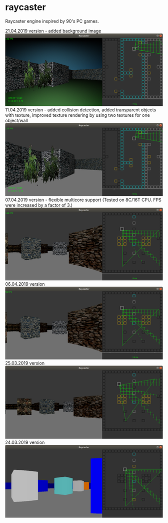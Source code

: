 # raycaster
Raycaster engine inspired by 90's PC games.

21.04.2019 version - added background image
<img alt="Description" src="https://github.com/PavelVavruska/raycaster/blob/master/raycaster_20190421.png">
11.04.2019 version - added collision detection, added transparent objects with texture, improved texture rendering by using two textures for one object/wall  
<img alt="Description" src="https://github.com/PavelVavruska/raycaster/blob/master/raycaster_20190411.png">
07.04.2019 version - flexible multicore support (Tested on 8C/16T CPU. FPS were increased by a factor of 3.)
<img alt="Description" src="https://github.com/PavelVavruska/raycaster/blob/master/raycaster_20190407.png">
06.04.2019 version
<img alt="Description" src="https://github.com/PavelVavruska/raycaster/blob/master/raycaster_20190406.png">
25.03.2019 version
<img alt="Description" src="https://github.com/PavelVavruska/raycaster/blob/master/raycaster_20180325.png">
24.03.2019 version
<img alt="Description" src="https://github.com/PavelVavruska/raycaster/blob/master/raycaster.png">
